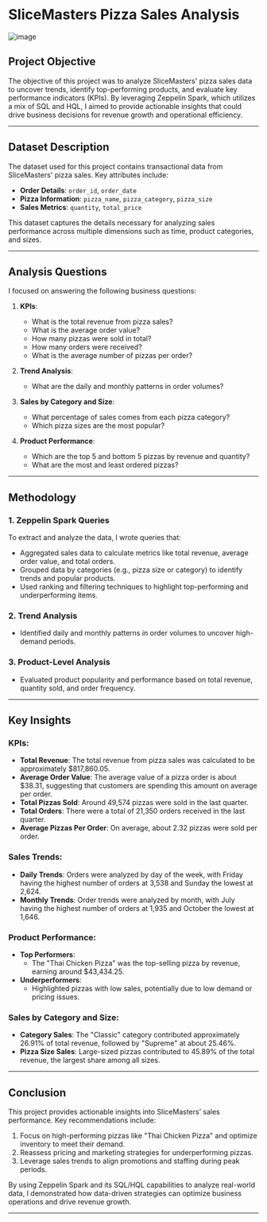 # SliceMasters Pizza Sales Analysis

![image](https://github.com/user-attachments/assets/2b593bb8-1694-40b1-a859-992193a14e14)


## Project Objective
The objective of this project was to analyze SliceMasters' pizza sales data to uncover trends, identify top-performing products, and evaluate key performance indicators (KPIs). By leveraging Zeppelin Spark, which utilizes a mix of SQL and HQL, I aimed to provide actionable insights that could drive business decisions for revenue growth and operational efficiency.

---

## Dataset Description
The dataset used for this project contains transactional data from SliceMasters' pizza sales. Key attributes include:

- **Order Details**: `order_id`, `order_date`
- **Pizza Information**: `pizza_name`, `pizza_category`, `pizza_size`
- **Sales Metrics**: `quantity`, `total_price`

This dataset captures the details necessary for analyzing sales performance across multiple dimensions such as time, product categories, and sizes.

---

## Analysis Questions
I focused on answering the following business questions:

1. **KPIs**:
   - What is the total revenue from pizza sales?
   - What is the average order value?
   - How many pizzas were sold in total?
   - How many orders were received?
   - What is the average number of pizzas per order?

2. **Trend Analysis**:
   - What are the daily and monthly patterns in order volumes?

3. **Sales by Category and Size**:
   - What percentage of sales comes from each pizza category?
   - Which pizza sizes are the most popular?

4. **Product Performance**:
   - Which are the top 5 and bottom 5 pizzas by revenue and quantity?
   - What are the most and least ordered pizzas?

---

## Methodology
### 1. Zeppelin Spark Queries
To extract and analyze the data, I wrote queries that:

- Aggregated sales data to calculate metrics like total revenue, average order value, and total orders.
- Grouped data by categories (e.g., pizza size or category) to identify trends and popular products.
- Used ranking and filtering techniques to highlight top-performing and underperforming items.

### 2. Trend Analysis
- Identified daily and monthly patterns in order volumes to uncover high-demand periods.

### 3. Product-Level Analysis
- Evaluated product popularity and performance based on total revenue, quantity sold, and order frequency.

---

## Key Insights
### KPIs:
- **Total Revenue**: The total revenue from pizza sales was calculated to be approximately $817,860.05.
- **Average Order Value**: The average value of a pizza order is about $38.31, suggesting that customers are spending this amount on average per order.
- **Total Pizzas Sold**: Around 49,574 pizzas were sold in the last quarter.
- **Total Orders**: There were a total of 21,350 orders received in the last quarter.
- **Average Pizzas Per Order**: On average, about 2.32 pizzas were sold per order.

### Sales Trends:
- **Daily Trends**: Orders were analyzed by day of the week, with Friday having the highest number of orders at 3,538 and Sunday the lowest at 2,624.
- **Monthly Trends**: Order trends were analyzed by month, with July having the highest number of orders at 1,935 and October the lowest at 1,646.

### Product Performance:
- **Top Performers**:
  - The "Thai Chicken Pizza" was the top-selling pizza by revenue, earning around $43,434.25.
- **Underperformers**:
  - Highlighted pizzas with low sales, potentially due to low demand or pricing issues.

### Sales by Category and Size:
- **Category Sales**: The "Classic" category contributed approximately 26.91% of total revenue, followed by "Supreme" at about 25.46%.
- **Pizza Size Sales**: Large-sized pizzas contributed to 45.89% of the total revenue, the largest share among all sizes.

---

## Conclusion
This project provides actionable insights into SliceMasters’ sales performance. Key recommendations include:

1. Focus on high-performing pizzas like "Thai Chicken Pizza" and optimize inventory to meet their demand.
2. Reassess pricing and marketing strategies for underperforming pizzas.
3. Leverage sales trends to align promotions and staffing during peak periods.

By using Zeppelin Spark and its SQL/HQL capabilities to analyze real-world data, I demonstrated how data-driven strategies can optimize business operations and drive revenue growth.

---

